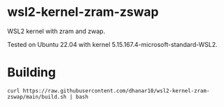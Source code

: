 # wsl2-kernel-zram-zswap

WSL2 kernel with zram and zwap.

Tested on Ubuntu 22.04 with kernel 5.15.167.4-microsoft-standard-WSL2.

# Building

```
curl https://raw.githubusercontent.com/dhanar10/wsl2-kernel-zram-zswap/main/build.sh | bash
```
